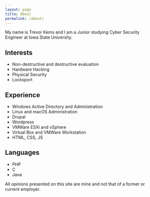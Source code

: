 ```yaml
---
layout: page
title: About
permalink: /about/
---
```

My name is Trevor Kems and I am a Junior studying Cyber Security Engineer at Iowa State University.

## Interests

- Non-destructive and destructive evaluation
- Hardware Hacking
- Physical Security
- Locksport

## Experience

- Windows Active Directory and Administration
- Linux and macOS Administration
- Drupal
- Wordpress
- VMWare ESXi and vSphere
- Virtual Box and VMWare Workstation
- HTML, CSS, JS

## Languages

- PHP
- C
- Java


All opinions presented on this site are mine and not that of a former or current employer. 
